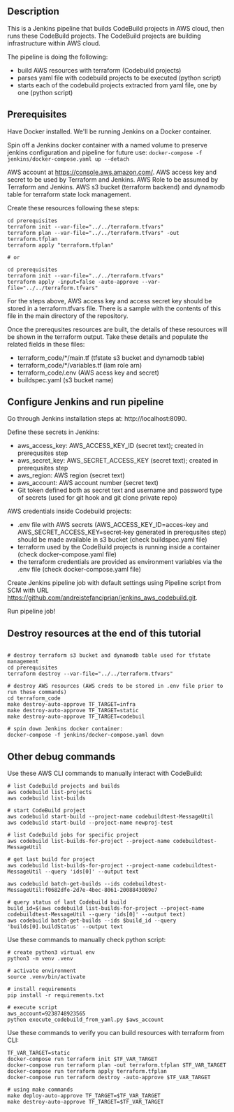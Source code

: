 ## Description

This is a Jenkins pipeline that builds CodeBuild projects in AWS cloud, then runs these CodeBuild projects.
The CodeBuild projects are building infrastructure within AWS cloud.

The pipeline is doing the following:
- build AWS resources with terraform (Codebuild projects)
- parses yaml file with codebuild projects to be executed (python script)
- starts each of the codebuild projects extracted from yaml file, one by one (python script)

## Prerequisites

Have Docker installed. We'll be running Jenkins on a Docker container.

Spin off a Jenkins docker container with a named volume to preserve jenkins configuration and pipeline for future use:
```docker-compose -f jenkins/docker-compose.yaml up --detach```

AWS account at https://console.aws.amazon.com/.
AWS access key and secret to be used by Terraform and Jenkins.
AWS Role to be assumed by Terraform and Jenkins.
AWS s3 bucket (terraform backend) and dynamodb table for terraform state lock management.

Create these resources following these steps:
```
cd prerequisites
terraform init --var-file="../../terraform.tfvars"
terraform plan --var-file="../../terraform.tfvars" -out terraform.tfplan
terraform apply "terraform.tfplan"

# or

cd prerequisites
terraform init --var-file="../../terraform.tfvars"
terraform apply -input=false -auto-approve --var-file="../../terraform.tfvars"
```

For the steps above, AWS access key and access secret key should be stored in a terraform.tfvars file.
There is a sample with the contents of this file in the main directory of the repository.

Once the prerequsites resources are built, the details of these resources will be shown in the terraform output.
Take these details and populate the related fields in these files:
- terraform_code/*/main.tf (tfstate s3 bucket and dynamodb table)
- terraform_code/*/variables.tf (iam role arn)
- terraform_code/.env (AWS acess key and secret)
- buildspec.yaml (s3 bucket name)

## Configure Jenkins and run pipeline

Go through Jenkins installation steps at: http://localhost:8090. 

Define these secrets in Jenkins:
 - aws_access_key: AWS_ACCESS_KEY_ID (secret text); created in prerequsites step
 - aws_secret_key: AWS_SECRET_ACCESS_KEY (secret text); created in prerequsites step
 - aws_region: AWS region (secret text)
 - aws_account: AWS account number (secret text)
 - Git token defined both as secret text and username and password type of secrets (used for git hook and git clone private repo)

AWS credentials inside Codebuild projects:
- .env file with AWS secrets (AWS_ACCESS_KEY_ID=acces-key and AWS_SECRET_ACCESS_KEY=secret-key generated in prerequsites step) should be made available in s3 bucket (check buildspec.yaml file)
- terraform used by the CodeBuild projects is running inside a container (check docker-compose.yaml file)
- the terraform credentials are provided as environment variables via the .env file (check docker-compose.yaml file)

Create Jenkins pipeline job with default settings using Pipeline script from SCM with URL https://github.com/andreistefanciprian/jenkins_aws_codebuild.git.

Run pipeline job!

## Destroy resources at the end of this tutorial
```

# destroy terraform s3 bucket and dynamodb table used for tfstate management
cd prerequisites
terraform destroy --var-file="../../terraform.tfvars"

# destroy AWS resources (AWS creds to be stored in .env file prior to run these commands)
cd terraform_code
make destroy-auto-approve TF_TARGET=infra
make destroy-auto-approve TF_TARGET=static
make destroy-auto-approve TF_TARGET=codebuil

# spin down Jenkins docker container:
docker-compose -f jenkins/docker-compose.yaml down
```

## Other debug commands

Use these AWS CLI commands to manually interact with CodeBuild:
```
# list CodeBuild projects and builds
aws codebuild list-projects
aws codebuild list-builds

# start CodeBuild project
aws codebuild start-build --project-name codebuildtest-MessageUtil
aws codebuild start-build --project-name newproj-test

# list CodeBuild jobs for specific project
aws codebuild list-builds-for-project --project-name codebuildtest-MessageUtil

# get last build for project
aws codebuild list-builds-for-project --project-name codebuildtest-MessageUtil --query 'ids[0]' --output text

aws codebuild batch-get-builds --ids codebuildtest-MessageUtil:f0682dfe-2d7e-4bec-8061-2008843089e7

# query status of last Codebuild build
build_id=$(aws codebuild list-builds-for-project --project-name codebuildtest-MessageUtil --query 'ids[0]' --output text)
aws codebuild batch-get-builds --ids $build_id --query 'builds[0].buildStatus' --output text
```

Use these commands to manually check python script:
```
# create python3 virtual env
python3 -m venv .venv

# activate environment
source .venv/bin/activate

# install requirements
pip install -r requirements.txt

# execute script
aws_account=9238748923565 
python execute_codebuild_from_yaml.py $aws_account
```

Use these commands to verify you can build resources with terraform from CLI:
```
TF_VAR_TARGET=static
docker-compose run terraform init $TF_VAR_TARGET
docker-compose run terraform plan -out terraform.tfplan $TF_VAR_TARGET
docker-compose run terraform apply terraform.tfplan
docker-compose run terraform destroy -auto-approve $TF_VAR_TARGET

# using make commands
make deploy-auto-approve TF_TARGET=$TF_VAR_TARGET
make destroy-auto-approve TF_TARGET=$TF_VAR_TARGET
```